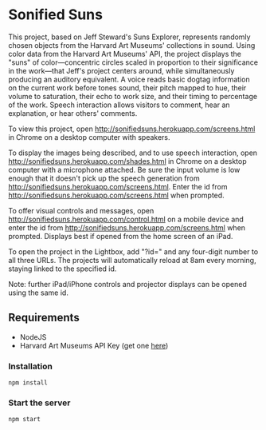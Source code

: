 # Sonified Suns

This project, based on Jeff Steward's Suns Explorer, represents randomly chosen objects from the Harvard Art Museums' collections in sound. Using color data from the Harvard Art Museums' API, the project displays the "suns" of color&mdash;concentric circles scaled in proportion to their significance in the work&mdash;that Jeff's project centers around, while simultaneously producing an auditory equivalent. A voice reads basic dogtag information on the current work before tones sound, their pitch mapped to hue, their volume to saturation, their echo to work size, and their timing to percentage of the work. Speech interaction allows visitors to comment, hear an explanation, or hear others' comments.

To view this project, open http://sonifiedsuns.herokuapp.com/screens.html in Chrome on a desktop computer with speakers.

To display the images being described, and to use speech interaction, open http://sonifiedsuns.herokuapp.com/shades.html in Chrome on a desktop computer with a microphone attached. Be sure the input volume is low enough that it doesn't pick up the speech generation from http://sonifiedsuns.herokuapp.com/screens.html. Enter the id from http://sonifiedsuns.herokuapp.com/screens.html when prompted.

To offer visual controls and messages, open http://sonifiedsuns.herokuapp.com/control.html on a mobile device and enter the id from http://sonifiedsuns.herokuapp.com/screens.html when prompted. Displays best if opened from the home screen of an iPad.


To open the project in the Lightbox, add "?id=" and any four-digit number to all three URLs. The projects will automatically reload at 8am every morning, staying linked to the specified id.

Note: further iPad/iPhone controls and projector displays can be opened using the same id.

## Requirements

* NodeJS
* Harvard Art Museums API Key (get one [here](http://www.harvardartmuseums.org/collections/api))

### Installation
```
npm install 
```

### Start the server
```
npm start
```
